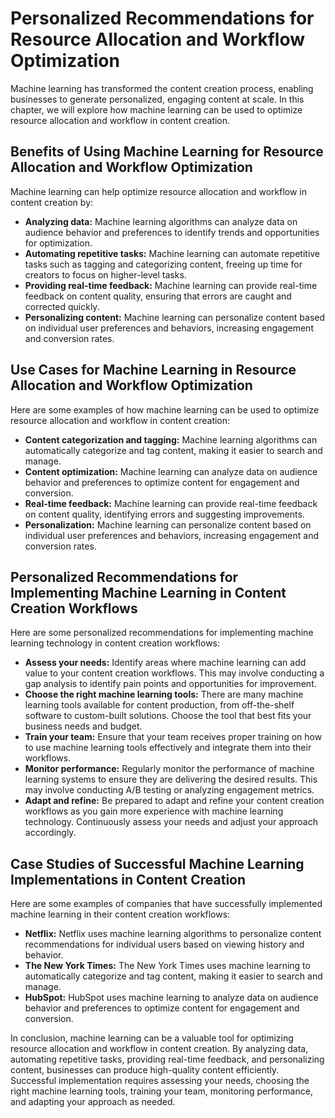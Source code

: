 Personalized Recommendations for Resource Allocation and Workflow Optimization
============================================================================================================================================

Machine learning has transformed the content creation process, enabling businesses to generate personalized, engaging content at scale. In this chapter, we will explore how machine learning can be used to optimize resource allocation and workflow in content creation.

Benefits of Using Machine Learning for Resource Allocation and Workflow Optimization
------------------------------------------------------------------------------------

Machine learning can help optimize resource allocation and workflow in content creation by:

* **Analyzing data:** Machine learning algorithms can analyze data on audience behavior and preferences to identify trends and opportunities for optimization.
* **Automating repetitive tasks:** Machine learning can automate repetitive tasks such as tagging and categorizing content, freeing up time for creators to focus on higher-level tasks.
* **Providing real-time feedback:** Machine learning can provide real-time feedback on content quality, ensuring that errors are caught and corrected quickly.
* **Personalizing content:** Machine learning can personalize content based on individual user preferences and behaviors, increasing engagement and conversion rates.

Use Cases for Machine Learning in Resource Allocation and Workflow Optimization
-------------------------------------------------------------------------------

Here are some examples of how machine learning can be used to optimize resource allocation and workflow in content creation:

* **Content categorization and tagging:** Machine learning algorithms can automatically categorize and tag content, making it easier to search and manage.
* **Content optimization:** Machine learning can analyze data on audience behavior and preferences to optimize content for engagement and conversion.
* **Real-time feedback:** Machine learning can provide real-time feedback on content quality, identifying errors and suggesting improvements.
* **Personalization:** Machine learning can personalize content based on individual user preferences and behaviors, increasing engagement and conversion rates.

Personalized Recommendations for Implementing Machine Learning in Content Creation Workflows
--------------------------------------------------------------------------------------------

Here are some personalized recommendations for implementing machine learning technology in content creation workflows:

* **Assess your needs:** Identify areas where machine learning can add value to your content creation workflows. This may involve conducting a gap analysis to identify pain points and opportunities for improvement.
* **Choose the right machine learning tools:** There are many machine learning tools available for content production, from off-the-shelf software to custom-built solutions. Choose the tool that best fits your business needs and budget.
* **Train your team:** Ensure that your team receives proper training on how to use machine learning tools effectively and integrate them into their workflows.
* **Monitor performance:** Regularly monitor the performance of machine learning systems to ensure they are delivering the desired results. This may involve conducting A/B testing or analyzing engagement metrics.
* **Adapt and refine:** Be prepared to adapt and refine your content creation workflows as you gain more experience with machine learning technology. Continuously assess your needs and adjust your approach accordingly.

Case Studies of Successful Machine Learning Implementations in Content Creation
-------------------------------------------------------------------------------

Here are some examples of companies that have successfully implemented machine learning in their content creation workflows:

* **Netflix:** Netflix uses machine learning algorithms to personalize content recommendations for individual users based on viewing history and behavior.
* **The New York Times:** The New York Times uses machine learning to automatically categorize and tag content, making it easier to search and manage.
* **HubSpot:** HubSpot uses machine learning to analyze data on audience behavior and preferences to optimize content for engagement and conversion.

In conclusion, machine learning can be a valuable tool for optimizing resource allocation and workflow in content creation. By analyzing data, automating repetitive tasks, providing real-time feedback, and personalizing content, businesses can produce high-quality content efficiently. Successful implementation requires assessing your needs, choosing the right machine learning tools, training your team, monitoring performance, and adapting your approach as needed.
